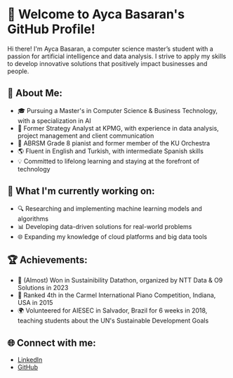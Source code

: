 # 👋 Welcome to Ayca Basaran's GitHub Profile!

Hi there! I'm Ayca Basaran, a computer science master’s student with a passion for artificial intelligence and data analysis. I strive to apply my skills to develop innovative solutions that positively impact businesses and people.

## 🚀 About Me:

- 🎓 Pursuing a Master's in Computer Science & Business Technology, with a specialization in AI
- 💼 Former Strategy Analyst at KPMG, with experience in data analysis, project management and client communication
- 🎹 ABRSM Grade 8 pianist and former member of the KU Orchestra
- 🌎 Fluent in English and Turkish, with intermediate Spanish skills
- 💡 Committed to lifelong learning and staying at the forefront of technology

## 🤖 What I'm currently working on:

- 🔍 Researching and implementing machine learning models and algorithms
- 📊 Developing data-driven solutions for real-world problems
- 🌐 Expanding my knowledge of cloud platforms and big data tools

## 🏆 Achievements:

- 🥇 (Almost) Won in Sustainibility Datathon, organized by NTT Data & O9 Solutions in 2023
- 🎼 Ranked 4th in the Carmel International Piano Competition, Indiana, USA in 2015
- 🌍 Volunteered for AIESEC in Salvador, Brazil for 6 weeks in 2018, teaching students about the UN's Sustainable Development Goals

## 🌐 Connect with me:

- [LinkedIn](https://www.linkedin.com/in/ayca-basaran)
- [GitHub](https://www.github.com/aycabasaran)
